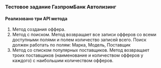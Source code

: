 ### Тестовое задание ГазпромБанк Автолизинг
#### Реализовано три API метода
1) Метод создания оффера.
2) Метод с поиском. Метод возвращает все записи офферов со всеми доступными полями и полем количество записей всего. Поиск должен работать по полям: Марка, Модель, Поставщик
3) Метод со списком популярных поставщиков. Метод возвращает троих поставщиков (наименование и количеством офферов у каждого) с наибольшим количеством офферов.

